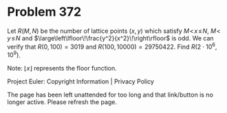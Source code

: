 #   Problem 372

   Let $R(M, N)$ be the number of lattice points $(x, y)$ which satisfy
   $M\!\lt\!x\!\le\!N$, $M\!\lt\!y\!\le\!N$ and
   $\large\left\lfloor\!\frac{y^2}{x^2}\!\right\rfloor$ is odd.
   We can verify that $R(0, 100) = 3019$ and $R(100, 10000) = 29750422$.
   Find $R(2\cdot10^6, 10^9)$.

   Note: $\lfloor x\rfloor$ represents the floor function.

   Project Euler: Copyright Information | Privacy Policy

   The page has been left unattended for too long and that link/button is no
   longer active. Please refresh the page.
